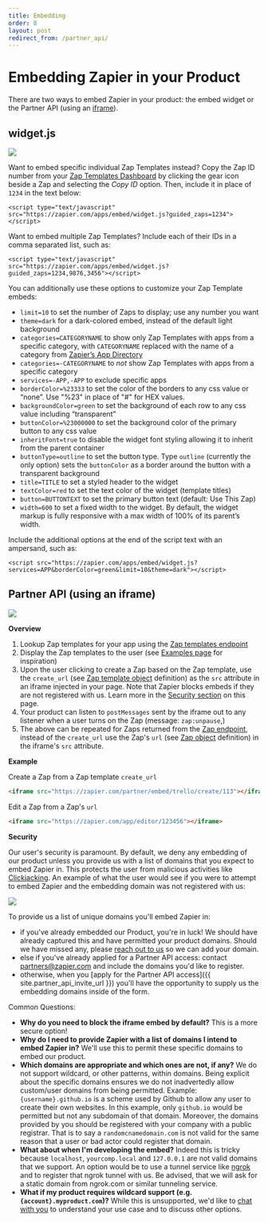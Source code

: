 ```yaml
---
title: Embedding
order: 8
layout: post
redirect_from: /partner_api/
---
```


# Embedding Zapier in your Product

There are two ways to embed Zapier in your product: the embed widget or the Partner API (using an [iframe](#iframe)).

## widget.js

![](https://cdn.zapier.com/zapier/images/partners/in-your-product-wave.png)

Want to embed specific individual Zap Templates instead? Copy the Zap ID number from your [Zap Templates Dashboard](https://zapier.com/developer/zap-templates/) by clicking the gear icon beside a Zap and selecting the _Copy ID_ option. Then, include it in place of `1234` in the text below:

`<script type="text/javascript" src="https://zapier.com/apps/embed/widget.js?guided_zaps=1234"></script>`

Want to embed multiple Zap Templates? Include each of their IDs in a comma separated list, such as:

`<script type="text/javascript" src="https://zapier.com/apps/embed/widget.js?guided_zaps=1234,9876,3456"></script>`

<a id="embed-widget-options"></a>
You can additionally use these options to customize your Zap Template embeds:

- `limit=10` to set the number of Zaps to display; use any number you want
- `theme=dark` for a dark-colored embed, instead of the default light background
- `categories=CATEGORYNAME` to show only Zap Templates with apps from a specific category, with `CATEGORYNAME` replaced with the name of a category from [Zapier’s App Directory](https://zapier.com/apps/)
- `categories=-CATEGORYNAME` to _not_ show Zap Templates with apps from a specific category
- `services=-APP,-APP` to exclude specific apps
- `borderColor=%23333` to set the color of the borders to any css value or “none”. Use "%23" in place of "#" for HEX values.
- `backgroundColor=green` to set the background of each row to any css value including “transparent”
- `buttonColor=%23000000` to set the background color of the primary button to any css value
- `inheritFont=true` to disable the widget font styling allowing it to inherit from the parent container
- `buttonType=outline` to set the button type. Type `outline` (currently the only option) sets the `buttonColor` as a border around the button with a transparent background
- `title=TITLE` to set a styled header to the widget
- `textColor=red` to set the text color of the widget (template titles)
- `button=BUTTONTEXT` to set the primary button text (default: Use This Zap)
- `width=600` to set a fixed width to the widget. By default, the widget markup is fully responsive with a max width of 100% of its parent’s width.

Include the additional options at the end of the script text with an ampersand, such as:

`<script src="https://zapier.com/apps/embed/widget.js?services=APP&borderColor=green&limit=10&theme=dark"></script>`

<span id="iframe"><!-- helper anchor for simpler linking --></span>

## Partner API (using an iframe)

![](https://cdn.zapier.com/storage/photos/edcf17488c8250dca213ed2083846fc5.png)

**Overview**

1. Lookup Zap templates for your app using the [Zap templates endpoint](/partner_api/endpoints#get_v1zaptemplates)
2. Display the Zap templates to the user (see [Examples page](/partner_api/examples) for inspiration)
3. Upon the user clicking to create a Zap based on the Zap template, use the `create_url` (see [Zap template object](/partner_api/endpoints#zap-template) definition) as the `src` attribute in an iframe injected in your page. Note that Zapier blocks embeds if they are not registered with us. Learn more in the [Security section](#security) on this page.
4. Your product can listen to `postMessages` sent by the iframe out to any listener when a user turns on the Zap (message: `zap:unpause`,)
5. The above can be repeated for Zaps returned from the [Zap endpoint](/partner_api/endpoints#get_v1zaps), instead of the `create_url` use the Zap's `url` (see [Zap object](/partner_api/endpoints#zap) definition) in the iframe's `src` attribute.

**Example**

Create a Zap from a Zap template `create_url`

```html
<iframe src="https://zapier.com/partner/embed/trello/create/113"></iframe>
```

Edit a Zap from a Zap's `url`

```html
<iframe src="https://zapier.com/app/editor/123456"></iframe>
```

<span id="security"><!-- helper anchor to security section --></span>

**Security**

Our user's security is paramount. By default, we deny any embedding of our product unless you provide us with a list of domains that you expect to embed Zapier in. This protects the user from malicious activities like [Clickjacking](https://www.owasp.org/index.php/Clickjacking). An example of what the user would see if you were to attempt to embed Zapier and the embedding domain was not registered with us:

![](https://zappy.zapier.com/d417e90269bb019fcbe5718d18eb572d.png)

To provide us a list of unique domains you'll embed Zapier in:

- if you've already embedded our Product, you're in luck! We should have already captured this and have permitted your product domains. Should we have missed any, please [reach out to us](mailto:partners@zapier.com) so we can add your domain.
- else if you've already applied for a Partner API access: contact [partners@zapier.com](mailto:partners@zapier.com) and include the domains you'd like to register.
- otherwise, when you [apply for the Partner API access]({{ site.partner_api_invite_url }}) you'll have the opportunity to supply us the embedding domains inside of the form.

Common Questions:

- **Why do you need to block the iframe embed by default?** This is a more secure option!
- **Why do I need to provide Zapier with a list of domains I intend to embed Zapier in?** We'll use this to permit these specific domains to embed our product.
- **Which domains are appropriate and which ones are not, if any?** We do not support wildcard, or other patterns, within domains. Being explicit about the specific domains ensures we do not inadvertedly allow custom/user domains from being permitted. Example: `{username}.github.io` is a scheme used by Github to allow any user to create their own websites. In this example, only `github.io` would be permitted but not any subdomain of that domain. Moreover, the domains provided by you should be registered with your company with a public registrar. That is to say a `randomcnamedomain.com` is not valid for the same reason that a user or bad actor could register that domain.
- **What about when I'm developing the embed?** Indeed this is tricky because `localhost`, `yourcomp.local` and `127.0.0.1` are not valid domains that we support. An option would be to use a tunnel service like [ngrok](https://ngrok.com/) and to register that ngrok tunnel with us. Be advised, that we will ask for a static domain from ngrok.com or similar tunneling service.
- **What if my product requires wildcard support (e.g. `{account}.myproduct.com`)?** While this is unsupported, we'd like to [chat with you](mailto:partners@zapier.com) to understand your use case and to discuss other options.
